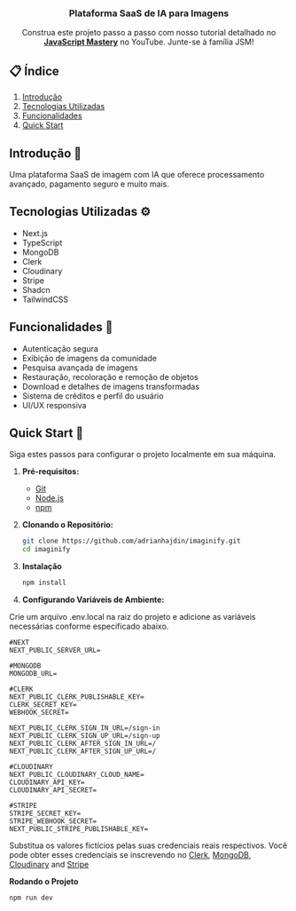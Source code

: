 <h3 align="center">Plataforma SaaS de IA para Imagens</h3>

<div align="center">
  Construa este projeto passo a passo com nosso tutorial detalhado no <a href="https://www.youtube.com/@javascriptmastery/videos" target="_blank"><b>JavaScript Mastery</b></a> no YouTube. Junte-se à família JSM!
</div>

## 📋 Índice

1. [Introdução](#introdução)
2. [Tecnologias Utilizadas](#tecnologias-utilizadas)
3. [Funcionalidades](#funcionalidades)
4. [Quick Start](#quick-start)


## <a name="introdução">Introdução 🤖</a>

Uma plataforma SaaS de imagem com IA que oferece processamento avançado, pagamento seguro e muito mais.

## <a name="tecnologias-utilizadas">Tecnologias Utilizadas ⚙️</a>

- Next.js
- TypeScript
- MongoDB
- Clerk
- Cloudinary
- Stripe
- Shadcn
- TailwindCSS

## <a name="funcionalidades">Funcionalidades 🔋</a>

- Autenticação segura
- Exibição de imagens da comunidade
- Pesquisa avançada de imagens
- Restauração, recoloração e remoção de objetos
- Download e detalhes de imagens transformadas
- Sistema de créditos e perfil do usuário
- UI/UX responsiva

## <a name="quick-start">Quick Start 🤸</a>

Siga estes passos para configurar o projeto localmente em sua máquina.

1. **Pré-requisitos:**

   - [Git](https://git-scm.com/)
   - [Node.js](https://nodejs.org/en)
   - [npm](https://www.npmjs.com/)

2. **Clonando o Repositório:**

   ```bash
   git clone https://github.com/adrianhajdin/imaginify.git
   cd imaginify

   ```

3. **Instalação**
   ```bash
   npm install

4. **Configurando Variáveis de Ambiente:**

Crie um arquivo .env.local na raiz do projeto e adicione as variáveis necessárias conforme especificado abaixo.

```env
#NEXT
NEXT_PUBLIC_SERVER_URL=

#MONGODB
MONGODB_URL=

#CLERK
NEXT_PUBLIC_CLERK_PUBLISHABLE_KEY=
CLERK_SECRET_KEY=
WEBHOOK_SECRET=

NEXT_PUBLIC_CLERK_SIGN_IN_URL=/sign-in
NEXT_PUBLIC_CLERK_SIGN_UP_URL=/sign-up
NEXT_PUBLIC_CLERK_AFTER_SIGN_IN_URL=/
NEXT_PUBLIC_CLERK_AFTER_SIGN_UP_URL=/

#CLOUDINARY
NEXT_PUBLIC_CLOUDINARY_CLOUD_NAME=
CLOUDINARY_API_KEY=
CLOUDINARY_API_SECRET=

#STRIPE
STRIPE_SECRET_KEY=
STRIPE_WEBHOOK_SECRET=
NEXT_PUBLIC_STRIPE_PUBLISHABLE_KEY=
```

Substitua os valores fictícios pelas suas credenciais reais respectivos. Você pode obter esses credenciais se inscrevendo no [Clerk](https://clerk.com/), [MongoDB](https://www.mongodb.com/), [Cloudinary](https://cloudinary.com/) and [Stripe](https://stripe.com)

**Rodando o Projeto**

```bash
npm run dev
```
